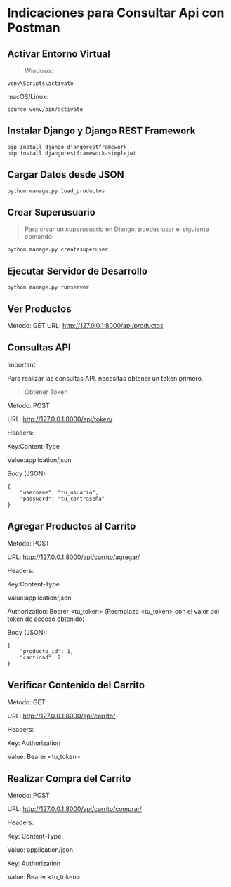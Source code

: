 # Indicaciones para Consultar Api con Postman

## Activar Entorno Virtual
> Windows:
```
venv\Scripts\activate
```
macOS/Linux:
```
source venv/bin/activate
```

## Instalar Django y Django REST Framework
```
pip install django djangorestframework
pip install djangorestframework-simplejwt
```` 
## Cargar Datos desde JSON
```
python manage.py load_productos
```

## Crear Superusuario
> Para crear un superusuario en Django, puedes usar el siguiente comando:

```
python manage.py createsuperuser
````

## Ejecutar Servidor de Desarrollo
```
python manage.py runserver
```
## Ver Productos

Método: GET
URL: http://127.0.0.1:8000/api/productos


## Consultas API
> [!IMPORTANT]
Para realizar las consultas API, necesitas obtener un token primero.

>Obtener Token

Método: POST

URL: http://127.0.0.1:8000/api/token/

Headers:

Key:Content-Type

Value:application/json

Body (JSON)

```
{
    "username": "tu_usuario",
    "password": "tu_contraseña"
}
```

## Agregar Productos al Carrito

Método: POST

URL: http://127.0.0.1:8000/api/carrito/agregar/

Headers:

Key:Content-Type

Value:application/json

Authorization: Bearer <tu_token> (Reemplaza <tu_token> con el valor del token de acceso obtenido)

Body (JSON):

```
{
    "producto_id": 1,
    "cantidad": 2
}
```

## Verificar Contenido del Carrito

Método: GET

URL: http://127.0.0.1:8000/api/carrito/

Headers:

Key: Authorization

Value: Bearer <tu_token>


## Realizar Compra del Carrito

Método: POST

URL: http://127.0.0.1:8000/api/carrito/comprar/

Headers:

Key: Content-Type

Value: application/json

Key: Authorization

Value: Bearer <tu_token>




